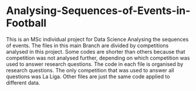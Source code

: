 # Analysing-Sequences-of-Events-in-Football
This is an MSc individual project for Data Science Analysing the sequences of events. 
The files in this main Branch are divided by competitions analysed in this project. Some codes are shorter than others because that competition was not analysed further, depending on which competition was used to answer research questions. The code in each file is organised by research questions. The only competition that was used to answer all questions was La Liga. Other files are just the same code applied to different data.
